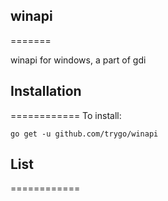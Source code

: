 ## winapi
=======

winapi for windows, a part of gdi


## Installation
============
To install:

    go get -u github.com/trygo/winapi
	
	
## List
============
